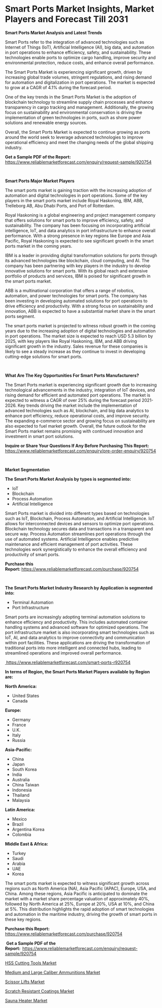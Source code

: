 <p><h1>Smart Ports Market Insights, Market Players and Forecast Till 2031</h1></p><p><strong>Smart Ports Market Analysis and Latest Trends</strong></p>
<p><p>Smart Ports refer to the integration of advanced technologies such as Internet of Things (IoT), Artificial Intelligence (AI), big data, and automation in port operations to enhance efficiency, safety, and sustainability. These technologies enable ports to optimize cargo handling, improve security and environmental protection, reduce costs, and enhance overall performance.</p><p>The Smart Ports Market is experiencing significant growth, driven by increasing global trade volumes, stringent regulations, and rising demand for automation and digitalization in port operations. The market is expected to grow at a CAGR of 4.1% during the forecast period.</p><p>One of the key trends in the Smart Ports Market is the adoption of blockchain technology to streamline supply chain processes and enhance transparency in cargo tracking and management. Additionally, the growing focus on sustainability and environmental conservation is driving the implementation of green technologies in ports, such as shore power solutions and renewable energy sources.</p><p>Overall, the Smart Ports Market is expected to continue growing as ports around the world seek to leverage advanced technologies to improve operational efficiency and meet the changing needs of the global shipping industry.</p></p>
<p><strong>Get a Sample PDF of the Report:&nbsp;</strong> <a href="https://www.reliablemarketforecast.com/enquiry/request-sample/920754">https://www.reliablemarketforecast.com/enquiry/request-sample/920754</a></p>
<p>&nbsp;</p>
<p><strong>Smart Ports Major Market Players</strong></p>
<p><p>The smart ports market is gaining traction with the increasing adoption of automation and digital technologies in port operations. Some of the key players in the smart ports market include Royal Haskoning, IBM, ABB, Trelleborg AB, Abu Dhabi Ports, and Port of Rotterdam.</p><p>Royal Haskoning is a global engineering and project management company that offers solutions for smart ports to improve efficiency, safety, and sustainability. The company has been focusing on incorporating artificial intelligence, IoT, and data analytics in port infrastructure to enhance overall performance. With a strong presence in key regions like Europe and Asia Pacific, Royal Haskoning is expected to see significant growth in the smart ports market in the coming years.</p><p>IBM is a leader in providing digital transformation solutions for ports through its advanced technologies like blockchain, cloud computing, and AI. The company has been partnering with key players in the industry to develop innovative solutions for smart ports. With its global reach and extensive portfolio of products and services, IBM is poised for significant growth in the smart ports market.</p><p>ABB is a multinational corporation that offers a range of robotics, automation, and power technologies for smart ports. The company has been investing in developing automated solutions for port operations to drive efficiency and productivity. With a strong focus on sustainability and innovation, ABB is expected to have a substantial market share in the smart ports segment.</p><p>The smart ports market is projected to witness robust growth in the coming years due to the increasing adoption of digital technologies and automation in port operations. The market size is expected to reach USD 5.3 billion by 2025, with key players like Royal Haskoning, IBM, and ABB driving significant growth in the industry. Sales revenue for these companies is likely to see a steady increase as they continue to invest in developing cutting-edge solutions for smart ports.</p></p>
<p>&nbsp;</p>
<p><strong>What Are The Key Opportunities For Smart Ports Manufacturers?</strong></p>
<p><p>The Smart Ports market is experiencing significant growth due to increasing technological advancements in the industry, integration of IoT devices, and rising demand for efficient and automated port operations. The market is expected to witness a CAGR of over 25% during the forecast period 2021-2026. Key trends driving the market include the implementation of advanced technologies such as AI, blockchain, and big data analytics to enhance port efficiency, reduce operational costs, and improve security. The expanding e-commerce sector and growing focus on sustainability are also expected to fuel market growth. Overall, the future outlook for the Smart Ports market remains promising with continued innovation and investment in smart port solutions.</p></p>
<p><strong>Inquire or Share Your Questions If Any Before Purchasing This Report:</strong> <a href="https://www.reliablemarketforecast.com/enquiry/pre-order-enquiry/920754">https://www.reliablemarketforecast.com/enquiry/pre-order-enquiry/920754</a></p>
<p>&nbsp;</p>
<p><strong>Market Segmentation</strong></p>
<p><strong>The Smart Ports Market Analysis by types is segmented into:</strong></p>
<p><ul><li>IoT</li><li>Blockchain</li><li>Process Automation</li><li>Artificial Intelligence</li></ul></p>
<p><p>Smart Ports market is divided into different types based on technologies such as IoT, Blockchain, Process Automation, and Artificial Intelligence. IoT allows for interconnected devices and sensors to optimize port operations. Blockchain technology secures data and transactions in a transparent and secure way. Process Automation streamlines port operations through the use of automated systems. Artificial Intelligence enables predictive maintenance and efficient management of port activities. These technologies work synergistically to enhance the overall efficiency and productivity of smart ports.</p></p>
<p><strong>Purchase this Report:&nbsp;</strong><a href="https://www.reliablemarketforecast.com/purchase/920754">https://www.reliablemarketforecast.com/purchase/920754</a></p>
<p>&nbsp;</p>
<p><strong>The Smart Ports Market Industry Research by Application is segmented into:</strong></p>
<p><ul><li>Terminal Automation</li><li>Port Infrastructure</li></ul></p>
<p><p>Smart ports are increasingly adopting terminal automation solutions to enhance efficiency and productivity. This includes automated container handling systems and advanced software for optimized operations. The port infrastructure market is also incorporating smart technologies such as IoT, AI, and data analytics to improve connectivity and communication within port facilities. These applications are driving the transformation of traditional ports into more intelligent and connected hubs, leading to streamlined operations and improved overall performance.</p></p>
<p><a href="https://www.reliablemarketforecast.com/smart-ports-r920754">&nbsp;https://www.reliablemarketforecast.com/smart-ports-r920754</a></p>
<p><strong>In terms of Region, the Smart Ports Market Players available by Region are:</strong></p>
<p>
    <p> <strong> North America: </strong>
        <ul>
            <li>United States</li>
            <li>Canada</li>
        </ul>
        </p> 
    <p> <strong> Europe: </strong>
        <ul>
            <li>Germany</li>
            <li>France</li>
            <li>U.K.</li>
            <li>Italy</li>
            <li>Russia</li>
        </ul>
        </p> 
    <p> <strong> Asia-Pacific: </strong>
        <ul>
            <li>China</li>
            <li>Japan</li>
            <li>South Korea</li>
            <li>India</li>
            <li>Australia</li>
            <li>China Taiwan</li>
            <li>Indonesia</li>
            <li>Thailand</li>
            <li>Malaysia</li>
        </ul>
        </p> 
    <p> <strong> Latin America: </strong>
        <ul>
            <li>Mexico</li>
            <li>Brazil</li>
            <li>Argentina Korea</li>
            <li>Colombia</li>
        </ul>
        </p> 
    <p> <strong> Middle East & Africa: </strong>
        <ul>
            <li>Turkey</li>
            <li>Saudi</li>
            <li>Arabia</li>
            <li>UAE</li>
            <li>Korea</li>
        </ul>
    </p>
    </p>
<p><p>The smart ports market is expected to witness significant growth across regions such as North America (NA), Asia Pacific (APAC), Europe, USA, and China. Among these regions, Asia Pacific is anticipated to dominate the market with a market share percentage valuation of approximately 40%, followed by North America at 25%, Europe at 20%, USA at 10%, and China at 5%. This distribution highlights the rapid adoption of smart technologies and automation in the maritime industry, driving the growth of smart ports in these key regions.</p></p>
<p><strong>Purchase this Report: </strong><a href="https://www.reliablemarketforecast.com/purchase/920754">https://www.reliablemarketforecast.com/purchase/920754</a></p>
<p>&nbsp;<strong>Get a Sample PDF of the Report:&nbsp;&nbsp;</strong><a href="https://www.reliablemarketforecast.com/enquiry/request-sample/920754">https://www.reliablemarketforecast.com/enquiry/request-sample/920754</a></p>
<p><strong></strong></p>
<p><p><a href="https://medium.com/@alyciaebert/analyzing-hss-cutting-tools-market-dynamics-and-growth-drivers-and-forecasted-for-period-from-2024-4996bed33ed7">HSS Cutting Tools Market</a></p><p><a href="https://www.linkedin.com/pulse/medium-large-caliber-ammunitions-market-size-share-trends-analysis-yhiff?trackingId=yUPSkgyMQROSp2UjeEYYJA%3D%3D">Medium and Large Caliber Ammunitions Market</a></p><p><a href="https://github.com/marthawweekle/Market-Research-Report-List-2/blob/main/scissor-lifts-market.md">Scissor Lifts Market</a></p><p><a href="https://github.com/HenrietteMills1/Market-Research-Report-List-2/blob/main/scratch-resistant-coatings-market.md">Scratch Resistant Coatings Market</a></p><p><a href="https://medium.com/@amandaexton567/analyzing-sauna-heater-market-dynamics-and-growth-drivers-and-forecasted-for-period-from-2024-to-19c6e0381fb6">Sauna Heater Market</a></p></p>